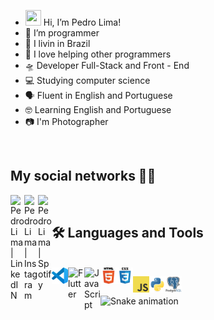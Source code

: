 - <img src="https://media.giphy.com/media/hvRJCLFzcasrR4ia7z/giphy.gif" width="25px" height="25px"> Hi, I’m Pedro Lima!
- 👀 I’m programmer
- 🌱 I livin in Brazil
- 💞️ I love helping other programmers
- 🛸 Developer Full-Stack and Front - End 
- 💻 Studying computer science
- 🗣️ Fluent in English and Portuguese
- 🤓 Learning English and Portuguese
- 📷 I'm Photographer 

<br>
<h2> My social networks 🤳📱</h2>
<a href="https://www.linkedin.com/in/pedro-lima-bezerra-b16aa4213/">
  <img align="left" alt="Pedro Lima | LinkedIN" width="22px" src="https://raw.githubusercontent.com/peterthehan/peterthehan/master/assets/linkedin.svg" />
</a>

<a href="https://www.instagram.com/dev.pedrolima">
  <img align="left" alt="Pedro Lima | Instagram" width="22px" src="https://upload.wikimedia.org/wikipedia/commons/9/96/Instagram.svg" />
</a>

<a href="https://open.spotify.com/user/21w5wvco6uwin3pijl4cqws4y">
  <img align="left" alt="Pedro Lima | Spotify" width="22px" src="https://upload.wikimedia.org/wikipedia/commons/thumb/1/19/Spotify_logo_without_text.svg/1920px-Spotify_logo_without_text.svg.png" />
</a>
<!-- Vertical Spacer -->
<br>

## 🛠 Languages and Tools
<br>
<!-- Vertical Spacer -->
 
<img align="left" alt="Visual Studio Code" width="26px" src="https://raw.githubusercontent.com/github/explore/80688e429a7d4ef2fca1e82350fe8e3517d3494d/topics/visual-studio-code/visual-studio-code.png" style="max-width: 99%;">

<img align="left" alt="Flutter" width="26px" src="https://camo.githubusercontent.com/114aa59f6bfe1ff7ef3444fbb224078eb6a32c43f0ed03a6c0c3e6df67e049ec/68747470733a2f2f7777772e766563746f726c6f676f2e7a6f6e652f6c6f676f732f666c7574746572696f2f666c7574746572696f2d69636f6e2e737667" data-canonical-src="https://www.vectorlogo.zone/logos/flutterio/flutterio-icon.svg" style="max-width: 100%;">

<img align="left" alt="JavaScript" width="26px" src="https://camo.githubusercontent.com/d54cb8a71c6e700018b4d1390e6178d544f5713b618cb11e3d9513640a82d0c9/68747470733a2f2f7777772e766563746f726c6f676f2e7a6f6e652f6c6f676f732f646172746c616e672f646172746c616e672d69636f6e2e737667" data-canonical-src="https://www.vectorlogo.zone/logos/dartlang/dartlang-icon.svg" style="max-width: 100%;">

<img align="left" alt="HTML5" width="26px" src="https://raw.githubusercontent.com/github/explore/80688e429a7d4ef2fca1e82350fe8e3517d3494d/topics/html/html.png" style="max-width: 100%;">

<img align="left" alt="CSS3" width="26px" src="https://raw.githubusercontent.com/github/explore/80688e429a7d4ef2fca1e82350fe8e3517d3494d/topics/css/css.png" style="max-width: 100%;">

<a href="https://developer.mozilla.org/en-US/docs/Web/JavaScript" rel="nofollow"><img align="left" alt="JavaScript" width="26px" src="https://raw.githubusercontent.com/github/explore/80688e429a7d4ef2fca1e82350fe8e3517d3494d/topics/javascript/javascript.png" style="max-width: 100%;"></a>

<img align="left" alt="Python" width="26px" src="https://raw.githubusercontent.com/devicons/devicon/master/icons/python/python-original.svg" style="max-width: 100%;">

<img align="left" alt="Python" width="26px" src="https://raw.githubusercontent.com/devicons/devicon/master/icons/postgresql/postgresql-original-wordmark.svg" style="max-width: 100%;">

<br>

<!-- Vertical Spacer -->
![Snake animation](https://github.com/mlarasusan/mlarasusan/blob/output/github-contribution-grid-snake.svg)



